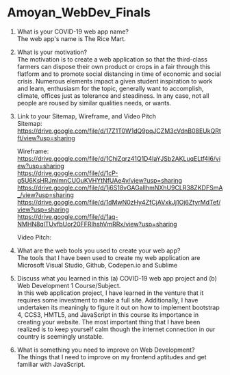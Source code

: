 # Amoyan_WebDev_Finals

1.	What is your COVID-19 web app name? <br>
The web app's name is The Rice Mart. <br>

2.	What is your motivation? <br>
The motivation is to create a web application so that the third-class farmers can dispose their own product or crops in a fair through this flatform and to promote social distancing in time of economic and social crisis. Numerous elements impact a given student inspiration to work and learn, enthusiasm for the topic, generally want to accomplish, climate, offices just as tolerance and steadiness. In any case, not all people are roused by similar qualities needs, or wants. <br>

3.	Link to your Sitemap, Wireframe, and Video Pitch <br>
    Sitemap: <br>
    https://drive.google.com/file/d/17Z1T0W1dQ9pqJCZM3cVdnB08EUkQRtft/view?usp=sharing<br>

    Wireframe: <br>
    https://drive.google.com/file/d/1ChiZqrz41Q1D4IaYJSb2AKLuqELtf4I6/view?usp=sharing <br>
    https://drive.google.com/file/d/1cP-g5U6KsHRJmlmnCUOuKVHYtNfUAe4v/view?usp=sharing <br>
    https://drive.google.com/file/d/1j6S18vGAGallhmNXhU9CLR38ZKDFSmA_/view?usp=sharing <br>
    https://drive.google.com/file/d/1dMwN0zHy4ZfCjAVxkJj1Oj6ZtyrMdTef/view?usp=sharing <br>
    https://drive.google.com/file/d/1aq-NMHN8qlTUvfbUor20FFRIhshVmRRx/view?usp=sharing <br>

    Video Pitch: <br>
    
4.	What are the web tools you used to create your web app? <br>
The tools that I have been used to create my web application are Microsoft Visual Studio, Github, Codepen.io and Sublime <br>
5.	Discuss what you learned in this (a) COVID-19 web app project and (b) Web Development 1 Course/Subject. <br>
In this web application project, I have learned in the venture that it requires some investment to make a full site. Additionally, I have undertaken its meaningly to figure it out on how to implement bootstrap 4, CCS3, HMTL5, and JavaScript in this course its importance in creating your website. The most important thing that I have been realized is to keep yourself calm though the internet connection in our country is seemingly unstable. <br>
6.	What is something you need to improve on Web Development? <br>
The things that I need to improve on my frontend aptitudes and get familiar with JavaScript. <br>
